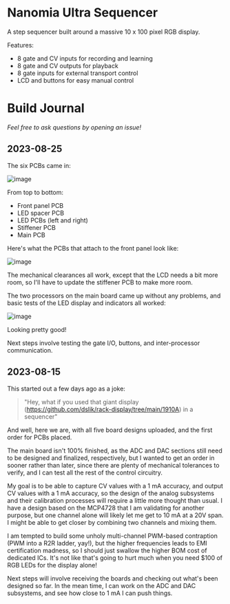 # Nanomia Ultra Sequencer

A step sequencer built around a massive 10 x 100 pixel RGB display.

Features:

* 8 gate and CV inputs for recording and learning
* 8 gate and CV outputs for playback
* 8 gate inputs for external transport control
* LCD and buttons for easy manual control

# Build Journal

_Feel free to ask questions by opening an issue!_

## 2023-08-25

The six PCBs came in:

![image](https://github.com/dslik/nanomia/assets/5757591/66b2edd1-eaae-4c81-9c97-90daf005465a)

From top to bottom:
- Front panel PCB
- LED spacer PCB
- LED PCBs (left and right)
- Stiffener PCB
- Main PCB

Here's what the PCBs that attach to the front panel look like:

![image](https://github.com/dslik/nanomia/assets/5757591/ed6ba2c6-13c9-4b84-b1f9-dced9b38a7a9)

The mechanical clearances all work, except that the LCD needs a bit more room, so I'll have to update the stiffener PCB to make more room.

The two processors on the main board came up without any problems, and basic tests of the LED display and indicators all worked:

![image](https://github.com/dslik/nanomia/assets/5757591/cff9bccf-b7ec-4ae4-bf3c-354cf384d969)

Looking pretty good!

Next steps involve testing the gate I/O, buttons, and inter-processor communication.

## 2023-08-15

This started out a few days ago as a joke:

> "Hey, what if you used that giant display (https://github.com/dslik/rack-display/tree/main/1910A) in a sequencer"

And well, here we are, with all five board designs uploaded, and the first order for PCBs placed.

The main board isn't 100% finished, as the ADC and DAC sections still need to be designed and finalized, respectively, but I wanted to get an order in sooner rather than later, since there are plenty of mechanical tolerances to verify, and I can test all the rest of the control circuitry.

My goal is to be able to capture CV values with a 1 mA accuracy, and output CV values with a 1 mA accuracy, so the design of the analog subsystems and their calibration processes will require a little more thought than usual. I have a design based on the MCP4728 that I am validating for another purpose, but one channel alone will likely let me get to 10 mA at a 20V span. I might be able to get closer by combining two channels and mixing them.

I am tempted to build some unholy multi-channel PWM-based contraption (PWM into a R2R ladder, yay!), but the higher frequencies leads to EMI certification madness, so I should just swallow the higher BOM cost of dedicated ICs. It's not like that's going to hurt much when you need $100 of RGB LEDs for the display alone!

Next steps will involve receiving the boards and checking out what's been designed so far. In the mean time, I can work on the ADC and DAC subsystems, and see how close to 1 mA I can push things.
